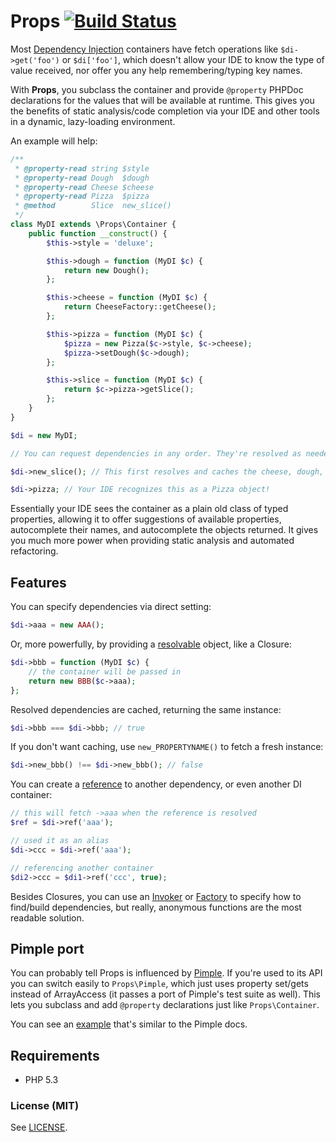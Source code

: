 # Props [![Build Status](https://travis-ci.org/mrclay/Props.png)](https://travis-ci.org/mrclay/Props)

Most [Dependency Injection](http://www.mrclay.org/2014/04/06/dependency-injection-ask-for-what-you-need/) containers have fetch operations like `$di->get('foo')` or `$di['foo']`, which doesn't allow your IDE to know the type of value received, nor offer you any help remembering/typing key names.

With **Props**, you subclass the container and provide `@property` PHPDoc declarations for the values that will be available at runtime. This gives you the benefits of static analysis/code completion via your IDE and other tools in a dynamic, lazy-loading environment.

An example will help:

```php
/**
 * @property-read string $style
 * @property-read Dough  $dough
 * @property-read Cheese $cheese
 * @property-read Pizza  $pizza
 * @method        Slice  new_slice()
 */
class MyDI extends \Props\Container {
    public function __construct() {
        $this->style = 'deluxe';

        $this->dough = function (MyDI $c) {
            return new Dough();
        };

        $this->cheese = function (MyDI $c) {
            return CheeseFactory::getCheese();
        };

        $this->pizza = function (MyDI $c) {
            $pizza = new Pizza($c->style, $c->cheese);
            $pizza->setDough($c->dough);
        };

        $this->slice = function (MyDI $c) {
            return $c->pizza->getSlice();
        };
    }
}

$di = new MyDI;

// You can request dependencies in any order. They're resolved as needed.

$di->new_slice(); // This first resolves and caches the cheese, dough, and pizza.

$di->pizza; // Your IDE recognizes this as a Pizza object!
```

Essentially your IDE sees the container as a plain old class of typed properties, allowing it to offer suggestions of available properties, autocomplete their names, and autocomplete the objects returned. It gives you much more power when providing static analysis and automated refactoring.

## Features

You can specify dependencies via direct setting:

```php
$di->aaa = new AAA();
```

Or, more powerfully, by providing a [resolvable](https://github.com/mrclay/Props/blob/master/src/Props/ResolvableInterface.php#L5) object, like a Closure:

```php
$di->bbb = function (MyDI $c) {
    // the container will be passed in
    return new BBB($c->aaa);
};
```

Resolved dependencies are cached, returning the same instance:

```php
$di->bbb === $di->bbb; // true
```

If you don't want caching, use `new_PROPERTYNAME()` to fetch a fresh instance:

```php
$di->new_bbb() !== $di->new_bbb(); // false
```

You can create a [reference](https://github.com/mrclay/Props/blob/master/src/Props/Reference.php#L5) to another dependency, or even another DI container:

```php
// this will fetch ->aaa when the reference is resolved
$ref = $di->ref('aaa');

// used it as an alias
$di->ccc = $di->ref('aaa');

// referencing another container
$di2->ccc = $di1->ref('ccc', true);
```

Besides Closures, you can use an [Invoker](https://github.com/mrclay/Props/blob/master/src/Props/Invoker.php#L5) or [Factory](https://github.com/mrclay/Props/blob/master/src/Props/Factory.php#L5) to specify how to find/build dependencies, but really, anonymous functions are the most readable solution.

## Pimple port

You can probably tell Props is influenced by [Pimple](http://pimple.sensiolabs.org/). If you're used to its API you can switch easily to `Props\Pimple`, which just uses property set/gets instead of ArrayAccess (it passes a port of Pimple's test suite as well). This lets you subclass and add `@property` declarations just like `Props\Container`.

You can see an [example](https://github.com/mrclay/Props/blob/master/scripts/example-pimple.php) that's similar to the Pimple docs.

## Requirements

 * PHP 5.3

### License (MIT)

See [LICENSE](https://github.com/mrclay/Props/blob/master/src/LICENSE).
